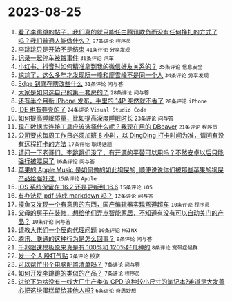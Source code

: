 # 2023-08-25

1. [看了李跳跳的帖子，我们真的就只能任由腾讯欺负而没有任何挣扎的方式了吗？我们普通人能做什么？](https://www.v2ex.com/t/968150) `97条评论` `程序员`
1. [李跳跳只是开始不是结束](https://www.v2ex.com/t/968145) `41条评论` `分享发现`
1. [记录一起停车被蹭事件](https://www.v2ex.com/t/968176) `36条评论` `汽车`
1. [小红书、抖音时如何精准拿到我的微信好友关系的？](https://www.v2ex.com/t/968144) `35条评论` `信息安全`
1. [尴尬了，这么多年才发现阮一峰和廖雪峰不是同一个人](https://www.v2ex.com/t/968159) `34条评论` `分享发现`
1. [Edge 到底在瞎改些什么](https://www.v2ex.com/t/968155) `31条评论` `问与答`
1. [大家是如何选自己的第一套房的？](https://www.v2ex.com/t/968181) `28条评论` `问与答`
1. [还有半个月新 iPhone 发布，手里的 14P 突然就不香了](https://www.v2ex.com/t/968177) `28条评论` `iPhone`
1. [IDE 也有套壳的了](https://www.v2ex.com/t/968174) `24条评论` `Visual Studio Code`
1. [如何提高睡眠质量，比如提高深度睡眠时长](https://www.v2ex.com/t/968153) `23条评论` `问与答`
1. [现在数据库连接工具应该选择什么呢？我现在用的 DBeaver](https://www.v2ex.com/t/968163) `21条评论` `程序员`
1. [公司要求每周工作日必须加班 8 小时，以 DingDing 打卡时间为准，请问有没有远程打卡的方法](https://www.v2ex.com/t/968182) `17条评论` `职场话题`
1. [请问一下老哥们，李跳跳们没了，有开源的平替可以用吗？不然安卓以后只能强行被喂屎了](https://www.v2ex.com/t/968169) `16条评论` `问与答`
1. [苹果的 Apple Music 是如何做的如此狗屎的, 顺便说说你们被那些苹果的狗屎产品给强奸过.](https://www.v2ex.com/t/968200) `15条评论` `Apple`
1. [iOS 系统保留在 16.2 还是更新到 16.6](https://www.v2ex.com/t/968165) `15条评论` `iOS`
1. [有办法将 pdf 转成 markdown 吗？](https://www.v2ex.com/t/968162) `12条评论` `问与答`
1. [摸鱼又发现一个有意思的东西，国产编辑器实现弯道超车](https://www.v2ex.com/t/968207) `10条评论` `程序员`
1. [父母的房子在装修，想给他们弄点智能家居，不知道有没有可以自动关门的产品？](https://www.v2ex.com/t/968184) `10条评论` `问与答`
1. [请教大佬们一个反向代理问题](https://www.v2ex.com/t/968180) `10条评论` `NGINX`
1. [腾讯、联通的这种行为是怎么回事？](https://www.v2ex.com/t/968152) `9条评论` `问与答`
1. [千兆限速模板原来真是有 100%和 120%好几种的](https://www.v2ex.com/t/968161) `8条评论` `宽带症候群`
1. [发一个 A 股打气贴](https://www.v2ex.com/t/968199) `7条评论` `投资`
1. [可以帮忙出个电脑配置清单吗？](https://www.v2ex.com/t/968194) `7条评论` `问与答`
1. [如何开发李跳跳的类似的产品？](https://www.v2ex.com/t/968151) `7条评论` `程序员`
1. [讨论下为啥没有一线大厂生产类似 GPD 这种较小尺寸的笔记本?难道是大发善心把这块蛋糕留给其他人吗?](https://www.v2ex.com/t/968201) `6条评论` `奇思妙想`
